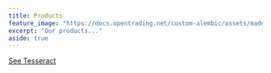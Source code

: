 ```yaml
---
title: Products
feature_image: "https://docs.opentrading.net/custom-alembic/assets/madeleine-ragsdale-j0i8M-2aTPE-unsplash.jpg"
excerpt: "Our products..."
aside: true
---
```




[See Tesseract](../products/tesseract)

